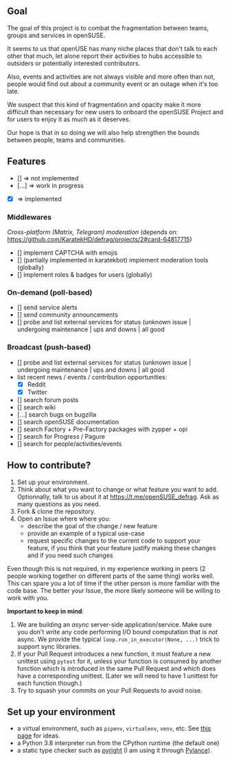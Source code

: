 ## Goal
The goal of this project is to combat the fragmentation between teams, groups and services in openSUSE. 

It seems to us that openUSE has many niche places that don't talk to each other that much, let alone report their activities to hubs accessible to outsiders or potentially interested contributors.

Also, events and activities are not always visible and more often than not, people would find out about a community event or an outage when it's too late.

We suspect that this kind of fragmentation and opacity make it more difficult than necessary for new users to onboard the openSUSE Project and for users to enjoy it as much as it deserves.

Our hope is that in so doing we will also help strengthen the bounds between people, teams and communities.

## Features
- [] => not implemented
- [...] => work in progress
- [x] => implemented

### Middlewares
_Cross-platform (Matrix, Telegram) moderation_ (depends on: https://github.com/KaratekHD/defrag/projects/2#card-64817715)
- [] implement CAPTCHA with emojis
- [] (partially implemented in karatekbot) implement moderation tools (globally)
- [] implement roles & badges for users (globally)

### On-demand (poll-based)
- [] send service alerts
- [] send community announcements
- [] probe and list external services for status (unknown issue | undergoing maintenance | ups and downs | all good
### Broadcast (push-based)
- [] probe and list external services for status (unknown issue | undergoing maintenance | ups and downs | all good
- list recent news / events / contribution opportunities:
    - [x] Reddit
    - [x] Twitter
- [] search forum posts
- [] search wiki
- [...] search bugs on bugzilla
- [] search openSUSE documentation
- [] search Factory + Pre-Factory packages with zypper + opi
- [] search for Progress / Pagure
- [] search for people/activities/events

## How to contribute?
1. Set up your environment.
2. Think about what you want to change or what feature you want to add. Optionnally, talk to us about it at https://t.me/openSUSE_defrag. Ask as many questions as you need.
3. Fork & clone the repository.
4. Open an Issue where where you:
    - describe the goal of the change / new feature
    - provide an example of a typical use-case
    - request specific changes to the current code to support your feature, if you think that your feature justify making these changes and if you need such changes

Even though this is not required, in my experience working in peers (2 people working together on different parts of the same thing) works well. This can spare you a lot of time if the other person is more familiar with the code base. The better your Issue, the more likely someone will be willing to work with you.

__Important to keep in mind__:

1. We are building an _async_ server-side application/service. Make sure you don't write any code performing I/O bound computation that is *not* async. We provide the typical `loop.run_in_executor(None, ...)` trick to support sync libraries. 
2. If your Pull Request introduces a new function, it must feature a new unittest using `pytest` for it, unless your function is consumed by another function which is introduced in the same Pull Request and which does have a corresponding unittest. (Later we will need to have 1 unittest for each function though.)
3. Try to squash your commits on your Pull Requests to avoid noise.

## Set up your environment
- a virtual environment, such as `pipenv`, `virtualenv`, `venv`, etc. See [this page](https://towardsdatascience.com/comparing-python-virtual-environment-tools-9a6543643a44) for ideas.
- a Python 3.8 interpreter run from the CPython runtime (the default one)
- a static type checker such as [pyright](https://github.com/microsoft/pyright) (I am using it through [Pylance](https://marketplace.visualstudio.com/items?itemName=ms-python.vscode-pylance)).
